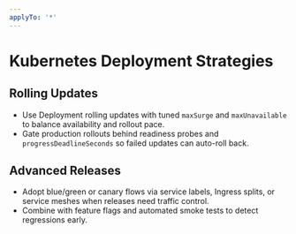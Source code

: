 ```yaml
---
applyTo: '*'
---
```


# Kubernetes Deployment Strategies

## Rolling Updates
- Use Deployment rolling updates with tuned `maxSurge` and `maxUnavailable` to balance availability and rollout pace.
- Gate production rollouts behind readiness probes and `progressDeadlineSeconds` so failed updates can auto-roll back.

## Advanced Releases
- Adopt blue/green or canary flows via service labels, Ingress splits, or service meshes when releases need traffic control.
- Combine with feature flags and automated smoke tests to detect regressions early.

